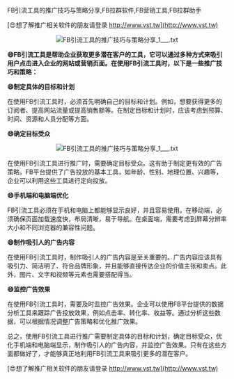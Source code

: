 FB引流工具的推广技巧与策略分享,FB拉群软件,FB营销工具,FB拉群助手

[😍想了解推广相关软件的朋友请登录 http://www.vst.tw](http://www.vst.tw)

 <center><img src="https://vst.tw/MP4/tuiguang/png/0.png" alt="FB引流工具的推广技巧与策略分享_1___.txt"></center>

**😄FB引流工具是帮助企业获取更多潜在客户的工具，它可以通过多种方式来吸引用户点击进入企业的网站或营销页面。在使用FB引流工具时，以下是一些推广技巧和策略：**

**😄制定具体的目标和计划**

在使用FB引流工具时，必须首先明确自己的目标和计划。例如，想要获得更多的订阅者、提高网站流量或提高销售额等。在制定目标和计划时，应该考虑到预算、时间、资源和人员分配等方面。

**😄确定目标受众**

 <center><img src="https://vst.tw/MP4/tuiguang/png/3.png" alt="FB引流工具的推广技巧与策略分享_1___.txt"></center>

在使用FB引流工具进行推广时，需要确定目标受众。这有助于制定更有效的广告策略。FB平台提供了广告投放的基本工具，如年龄、性别、地理位置、兴趣等，企业可以利用这些工具进行定向投放。

**😄手机端和电脑端优化**

FB引流工具必须在手机和电脑上都能够显示良好，并且容易使用。在移动端，必须确保页面加载速度快，布局清晰，易于导航。在桌面端，需要考虑到屏幕分辨率大小和不同浏览器的兼容性问题。

**😄制作吸引人的广告内容**

在使用FB引流工具时，制作吸引人的广告内容是至关重要的。广告内容应该具有吸引力、简洁明了、符合品牌形象，并且能够直接传达企业的价值主张和卖点。此外，图片、文字和视频等元素也需要搭配得当。

**😄监控广告效果**

在使用FB引流工具时，需要及时监控广告效果。企业可以使用FB平台提供的数据分析工具来跟踪广告投放效果，例如点击率、转化率、收益等。通过分析这些数据，可以根据情况调整广告策略和优化推广效果。

总之，使用FB引流工具进行推广需要制定具体的目标和计划，确定目标受众，优化手机端和电脑端显示，制作吸引人的广告内容，并监控广告效果。只有在这些方面都做好了，才能够真正地利用FB引流工具来吸引更多的潜在客户。

[😍想了解推广相关软件的朋友请登录 http://www.vst.tw](http://www.vst.tw)



